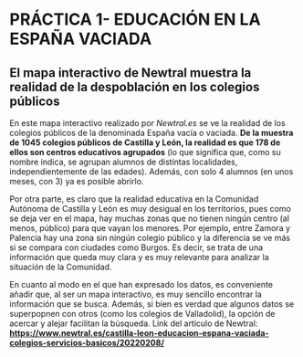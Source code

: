 # PRÁCTICA 1- EDUCACIÓN EN LA ESPAÑA VACIADA
## El mapa interactivo de Newtral muestra  la realidad de la despoblación en los colegios públicos

En este mapa interactivo realizado por *Newtral.es* se ve la realidad de los colegios  públicos de la denominada España vacía o vaciada. **De la muestra de 1045 colegios públicos de Castilla y León, la realidad es que 178 de ellos son centros educativos agrupados** (lo que significa que, como su nombre indica, se agrupan alumnos de distintas localidades, independientemente de las edades). Además, con solo 4 alumnos (en unos meses, con 3) ya es posible abrirlo. 

Por otra parte, es claro que la realidad educativa en la Comunidad Autónoma de Castilla y León es muy desigual en los territorios, pues como se deja ver en el mapa, hay muchas zonas que no tienen ningún centro (al menos, público) para que vayan los menores. Por ejemplo, entre Zamora y Palencia hay una zona sin ningún colegio público y la diferencia se ve más si se compara con ciudades como Burgos. Es decir, se trata de una información que queda muy clara y es muy relevante para analizar la situación de la Comunidad. 

En cuanto al modo en el que han expresado los datos, es conveniente añadir que, al ser un mapa interactivo, es muy sencillo encontrar la información que se busca. Además, si bien es verdad que algunos datos se superpopnen con otros (como los colegios de Valladolid), la opción de acercar y alejar facilitan la búsqueda. 
Link del artículo de Newtral: **https://www.newtral.es/castilla-leon-educacion-espana-vaciada-colegios-servicios-basicos/20220208/**
